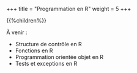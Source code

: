 +++
title = "Programmation en R"
weight = 5
+++

{{%children%}}

À venir :

* Structure de contrôle en R
* Fonctions en R
* Programmation orientée objet en R
* Tests et exceptions en R
    